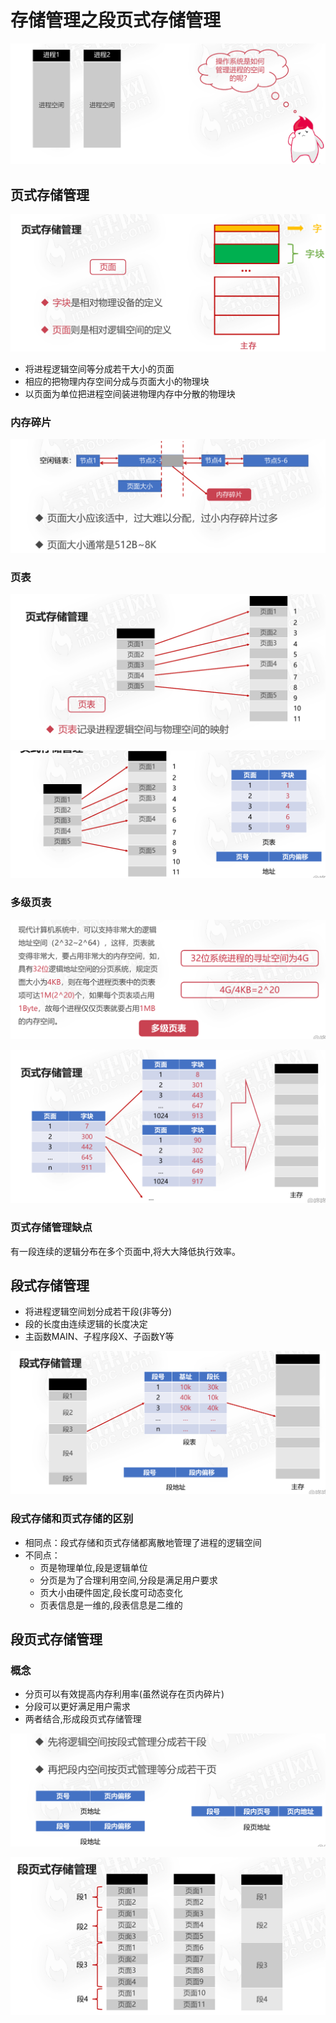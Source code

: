 # 存储管理之段页式存储管理

![image-20210115182220821](09存储管理之段页式存储管理.assets/image-20210115182220821.png)

## 页式存储管理

![image-20210115182338973](09存储管理之段页式存储管理.assets/image-20210115182338973.png)

* 将进程逻辑空间等分成若干大小的页面
* 相应的把物理内存空间分成与页面大小的物理块
* 以页面为单位把进程空间装进物理内存中分散的物理块

### 内存碎片

![image-20210115182629916](09存储管理之段页式存储管理.assets/image-20210115182629916.png)

### 页表

![image-20210115182804671](09存储管理之段页式存储管理.assets/image-20210115182804671.png)

![image-20210115182930155](09存储管理之段页式存储管理.assets/image-20210115182930155.png)

### 多级页表

![image-20210115183042363](09存储管理之段页式存储管理.assets/image-20210115183042363.png)

![image-20210115183118836](09存储管理之段页式存储管理.assets/image-20210115183118836.png)

### 页式存储管理缺点

有一段连续的逻辑分布在多个页面中,将大大降低执行效率。

## 段式存储管理

* 将进程逻辑空间划分成若干段(非等分)
* 段的长度由连续逻辑的长度决定
* 主函数MAIN、子程序段X、子函数Y等

![image-20210115183324818](09存储管理之段页式存储管理.assets/image-20210115183324818.png)

### 段式存储和页式存储的区别

* 相同点：段式存储和页式存储都离散地管理了进程的逻辑空间
* 不同点：
  * 页是物理单位,段是逻辑单位
  * 分页是为了合理利用空间,分段是满足用户要求
  * 页大小由硬件固定,段长度可动态变化
  * 页表信息是一维的,段表信息是二维的

## 段页式存储管理

### 概念

* 分页可以有效提高内存利用率(虽然说存在页内碎片)
* 分段可以更好满足用户需求
* 两者结合,形成段页式存储管理

![image-20210115183649780](09存储管理之段页式存储管理.assets/image-20210115183649780.png)

![image-20210115183659848](09存储管理之段页式存储管理.assets/image-20210115183659848.png)